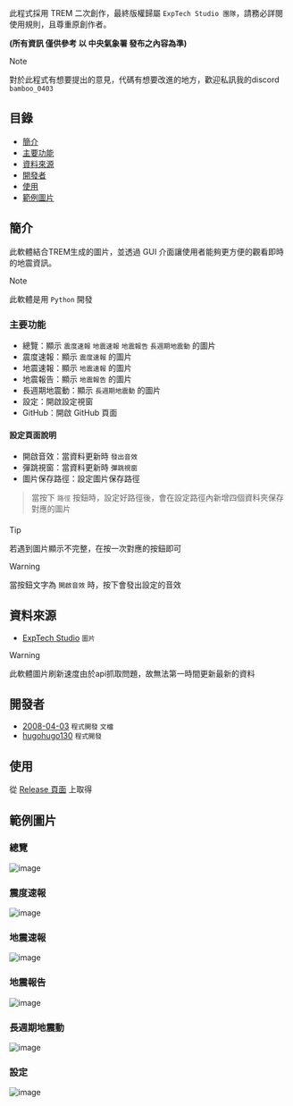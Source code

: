 此程式採用 TREM 二次創作，最終版權歸屬 `ExpTech Studio 團隊`，請務必詳閱使用規則，且尊重原創作者。

**(所有資訊 僅供參考 以 中央氣象署 發布之內容為準)**

> [!note]
> 對於此程式有想要提出的意見，代碼有想要改進的地方，歡迎私訊我的discord `bamboo_0403`

## 目錄

- [簡介](#簡介)
- [主要功能](#主要功能)
- [資料來源](#資料來源)
- [開發者](#開發者)
- [使用](#使用)
- [範例圖片](#範例圖片)

## 簡介

此軟體結合TREM生成的圖片，並透過 GUI 介面讓使用者能夠更方便的觀看即時的地震資訊。

> [!NOTE]  
> 此軟體是用 `Python` 開發

### 主要功能

- 總覽：顯示 `震度速報` `地震速報` `地震報告` `長週期地震動` 的圖片
- 震度速報：顯示 `震度速報` 的圖片
- 地震速報：顯示 `地震速報` 的圖片
- 地震報告：顯示 `地震報告` 的圖片
- 長週期地震動：顯示 `長週期地震動` 的圖片
- 設定：開啟設定視窗
- GitHub：開啟 GitHub 頁面

#### 設定頁面說明

- 開啟音效：當資料更新時 `發出音效`
- 彈跳視窗：當資料更新時 `彈跳視窗`
- 圖片保存路徑：設定圖片保存路徑
> 當按下 `路徑` 按鈕時，設定好路徑後，會在設定路徑內新增四個資料夾保存對應的圖片
####
> [!tip]
> 若遇到圖片顯示不完整，在按一次對應的按鈕即可

> [!WARNING]  
> 當按鈕文字為 `開啟音效` 時，按下會發出設定的音效

## 資料來源

- [ExpTech Studio](https://github.com/exptechtw) `圖片`

> [!WARNING]
> 此軟體圖片刷新速度由於api抓取問題，故無法第一時間更新最新的資料

## 開發者

- [2008-04-03](https://github.com/2008-04-03) `程式開發` `文檔`
- [hugohugo130](https://github.com/hugohugo130) `程式開發`

## 使用

從 [Release 頁面](https://github.com/2008-04-03/ExpTech_Image/releases/latest) 上取得

## 範例圖片

### 總覽
![image](https://i.ibb.co/6gZs5fb/overview.png)

### 震度速報
![image](https://i.ibb.co/47hfQVW/intensity.png)

### 地震速報
![image](https://i.ibb.co/NKSqVrX/eew.png)

### 地震報告
![image](https://i.ibb.co/F01wq9Y/report.png)

### 長週期地震動
![image](https://i.ibb.co/6bdk0WP/lpgm.png)

### 設定
![image](https://i.ibb.co/Fw4VqgP/setting.png)
